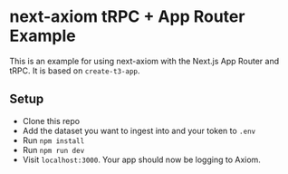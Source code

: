 # next-axiom tRPC + App Router Example

This is an example for using next-axiom with the Next.js App Router and tRPC. It is based on `create-t3-app`.

## Setup

- Clone this repo
- Add the dataset you want to ingest into and your token to `.env`
- Run `npm install`
- Run `npm run dev`
- Visit `localhost:3000`. Your app should now be logging to Axiom.
